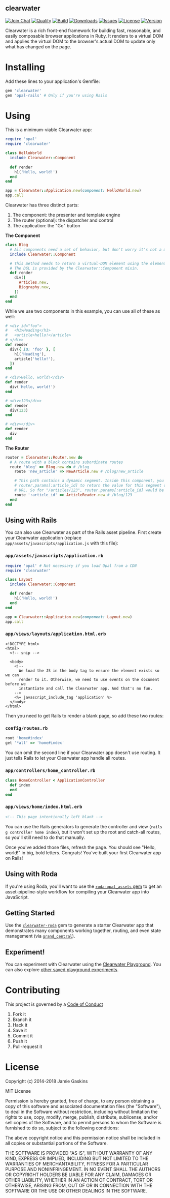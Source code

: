 clearwater
----------

 [![Join Chat](https://badges.gitter.im/Join%20Chat.svg)](https://gitter.im/clearwater-rb/clearwater) [![Quality](http://img.shields.io/codeclimate/github/clearwater-rb/clearwater.svg?style=flat-square)](https://codeclimate.com/github/clearwater-rb/clearwater) [![Build](http://img.shields.io/travis-ci/clearwater-rb/clearwater.svg?style=flat-square)](https://travis-ci.org/clearwater-rb/clearwater) [![Downloads](http://img.shields.io/gem/dtv/clearwater.svg?style=flat-square)](https://rubygems.org/gems/clearwater) [![Issues](http://img.shields.io/github/issues/clearwater-rb/clearwater.svg?style=flat-square)](http://github.com/clearwater-rb/clearwater/issues) [![License](http://img.shields.io/badge/license-MIT-brightgreen.svg?style=flat-square)](http://opensource.org/licenses/MIT) [![Version](http://img.shields.io/gem/v/clearwater.svg?style=flat-square)](https://rubygems.org/gems/clearwater)

Clearwater is a rich front-end framework for building fast, reasonable, and easily composable browser applications in Ruby. It renders to a virtual DOM and applies the virtual DOM to the browser's actual DOM to update only what has changed on the page.

Installing
==========

Add these lines to your application's Gemfile:

``` ruby
gem 'clearwater'
gem 'opal-rails' # Only if you're using Rails
```

Using
=====

This is a minimum-viable Clearwater app:

```ruby
require 'opal'
require 'clearwater'

class HelloWorld
  include Clearwater::Component
  
  def render
    h1('Hello, world!')
  end
end

app = Clearwater::Application.new(component: HelloWorld.new)
app.call
```

Clearwater has three distinct parts:

1. The component: the presenter and template engine
1. The router (optional): the dispatcher and control
1. The application: the "Go" button

**The Component**
``` ruby
class Blog
  # All components need a set of behavior, but don't worry it's not a massive list.
  include Clearwater::Component

  # This method needs to return a virtual-DOM element using the element DSL.
  # The DSL is provided by the Clearwater::Component mixin.
  def render
    div([
      Articles.new,
      Biography.new,
    ])
  end
end
```

While we use two components in this example, you can use all of these as well:

``` ruby
# <div id="foo">
#   <h1>Heading</h1>
#   <article>hello!</article>
# </div>
def render
  div({ id: 'foo' }, [
    h1('Heading'),
    article('hello!'),
  ])
end

# <div>Hello, world!</div>
def render
  div('Hello, world!')
end

# <div>123</div>
def render
  div(123)
end

# <div></div>
def render
  div
end
```

**The Router**

``` ruby
router = Clearwater::Router.new do
  # A route with a block contains subordinate routes
  route 'blog' => Blog.new do # /blog
    route 'new_article' => NewArticle.new # /blog/new_article

    # This path contains a dynamic segment. Inside this component, you can use
    # router.params[:article_id] to return the value for this segment of the
    # URL. So for "/articles/123", router.params[:article_id] would be "123".
    route ':article_id' => ArticleReader.new # /blog/123
  end
end
```

## Using with Rails

You can also use Clearwater as part of the Rails asset pipeline. First create your Clearwater application (replace `app/assets/javascripts/application.js` with this file):

### `app/assets/javascripts/application.rb`
```ruby
require 'opal' # Not necessary if you load Opal from a CDN
require 'clearwater'

class Layout
  include Clearwater::Component

  def render
    h1('Hello, world!')
  end
end

app = Clearwater::Application.new(component: Layout.new)
app.call
```

### `app/views/layouts/application.html.erb`

```erb
<!DOCTYPE html>
<html>
  <!-- snip -->

  <body>
    <!--
      We load the JS in the body tag to ensure the element exists so we can
      render to it. Otherwise, we need to use events on the document before we
      instantiate and call the Clearwater app. And that's no fun.
    -->
    <%= javascript_include_tag 'application' %>
  </body>
</html>
```

Then you need to get Rails to render a blank page, so add these two routes:

### `config/routes.rb`
```ruby
root 'home#index'
get '*all' => 'home#index'
```

You can omit the second line if your Clearwater app doesn't use routing. It just tells Rails to let your Clearwater app handle all routes.

### `app/controllers/home_controller.rb`
```ruby
class HomeController < ApplicationController
  def index
  end
end
```

### `app/views/home/index.html.erb`
```html
<!-- This page intentionally left blank -->
```

You can use the Rails generators to generate the controller and view (`rails g controller home index`), but it won't set up the root and catch-all routes, so you'll still need to do that manually.

Once you've added those files, refresh the page. You should see "Hello, world!" in big, bold letters. Congrats! You've built your first Clearwater app on Rails!

## Using with Roda

If you're using Roda, you'll want to use the [`roda-opal_assets` gem](https://github.com/clearwater-rb/roda-opal_assets) to get an asset-pipeline-style workflow for compiling your Clearwater app into JavaScript.

## Getting Started

Use the [`clearwater-roda`](https://github.com/clearwater-rb/clearwater-roda) gem to generate a starter Clearwater app that demonstrates many components working together, routing, and even state management (via [`grand_central`](https://github.com/clearwater-rb/grand_central)).

## Experiment!

You can experiment with Clearwater using the [Clearwater Playground](https://clearwater-rb-playground.herokuapp.com). You can also explore [other saved playground experiments](https://clearwater-rb-playground.herokuapp.com/playgrounds).

Contributing
============
This project is governed by a [Code of Conduct](CODE_OF_CONDUCT.md)

  1. Fork it
  1. Branch it
  1. Hack it
  1. Save it
  1. Commit it
  1. Push it
  5. Pull-request it


License
=======

Copyright (c) 2014-2018  Jamie Gaskins

MIT License

Permission is hereby granted, free of charge, to any person obtaining
a copy of this software and associated documentation files (the
"Software"), to deal in the Software without restriction, including
without limitation the rights to use, copy, modify, merge, publish,
distribute, sublicense, and/or sell copies of the Software, and to
permit persons to whom the Software is furnished to do so, subject to
the following conditions:

The above copyright notice and this permission notice shall be
included in all copies or substantial portions of the Software.

THE SOFTWARE IS PROVIDED "AS IS", WITHOUT WARRANTY OF ANY KIND,
EXPRESS OR IMPLIED, INCLUDING BUT NOT LIMITED TO THE WARRANTIES OF
MERCHANTABILITY, FITNESS FOR A PARTICULAR PURPOSE AND
NONINFRINGEMENT. IN NO EVENT SHALL THE AUTHORS OR COPYRIGHT HOLDERS BE
LIABLE FOR ANY CLAIM, DAMAGES OR OTHER LIABILITY, WHETHER IN AN ACTION
OF CONTRACT, TORT OR OTHERWISE, ARISING FROM, OUT OF OR IN CONNECTION
WITH THE SOFTWARE OR THE USE OR OTHER DEALINGS IN THE SOFTWARE.

